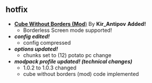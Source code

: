 ## hotfix
 - [**Cube Without Borders (Mod**)](https://modrinth.com/mod/cubes-without-borders) By **Kir_Antipov** **Added!**
   - Borderless Screen mode supported!
 - ***config edited!***
   - config compressed
 - ***options updated!***
   - chunks set to (12) potato pc change
 - ***modpack profile updated! (technical changes)***
     - 1.0.2 to 1.0.3 changed
     - cube without borders (mod) code implemented
